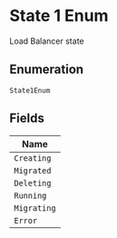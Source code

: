 
# State 1 Enum

Load Balancer state

## Enumeration

`State1Enum`

## Fields

| Name |
|  --- |
| `Creating` |
| `Migrated` |
| `Deleting` |
| `Running` |
| `Migrating` |
| `Error` |

